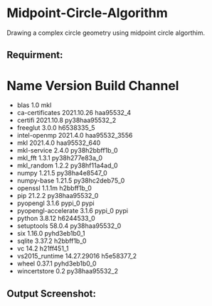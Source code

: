 # Midpoint-Circle-Algorithm
Drawing a complex circle geometry using midpoint circle algorthim.

Requirment:
-----------------
# Name                    Version                   Build  Channel
- blas                      1.0                         mkl
- ca-certificates           2021.10.26           haa95532_4
- certifi                   2021.10.8        py38haa95532_2
- freeglut                  3.0.0                h6538335_5
- intel-openmp              2021.4.0          haa95532_3556
- mkl                       2021.4.0           haa95532_640
- mkl-service               2.4.0            py38h2bbff1b_0
- mkl_fft                   1.3.1            py38h277e83a_0
- mkl_random                1.2.2            py38hf11a4ad_0
- numpy                     1.21.5           py38ha4e8547_0
- numpy-base                1.21.5           py38hc2deb75_0
- openssl                   1.1.1m               h2bbff1b_0
- pip                       21.2.2           py38haa95532_0
- pyopengl                  3.1.6                    pypi_0    pypi
- pyopengl-accelerate       3.1.6                    pypi_0    pypi
- python                    3.8.12               h6244533_0
- setuptools                58.0.4           py38haa95532_0
- six                       1.16.0             pyhd3eb1b0_1
- sqlite                    3.37.2               h2bbff1b_0
- vc                        14.2                 h21ff451_1
- vs2015_runtime            14.27.29016          h5e58377_2
- wheel                     0.37.1             pyhd3eb1b0_0
- wincertstore              0.2              py38haa95532_2

Output Screenshot:
-------------
